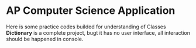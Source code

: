# AP Computer Science Application
Here is some practice codes builded for understanding of Classes
**Dictionary** is a complete project, bugt it has no user interface, all interaction should be happened in console.
